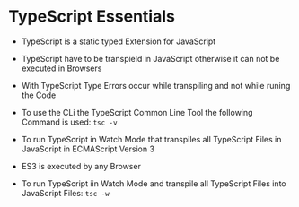 # TypeScript Essentials
* TypeScript is a static typed Extension for JavaScript
* TypeScript have to be transpield in JavaScript otherwise it can not be executed in Browsers
* With TypeScript Type Errors occur while transpiling and not while runing the Code

* To use the CLi the TypeScript Common Line Tool the following Command is used:
```tsc -v```

* To run TypeScript in Watch Mode that transpiles all TypeScript Files in JavaScript in ECMAScript Version 3
* ES3 is executed by any Browser

* To run TypeScript iin Watch Mode and transpile all TypeScript Files into JavaScript Files:
```tsc -w```